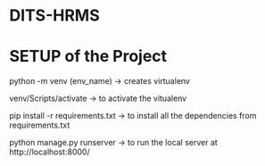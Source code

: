 # DITS-HRMS

# SETUP of the Project

python -m venv (env_name) -> creates virtualenv

venv/Scripts/activate -> to activate the vitualenv

pip install -r requirements.txt -> to install all the dependencies from requirements.txt

python manage.py runserver -> to run the local server at http://localhost:8000/

